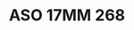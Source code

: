 ---
title: ASO 17MM 268
date: 
draft: false

# descripcion
description : Anillo de plata 925.

materials: Plata 983

color: 

dimensions: 17mm diámetro

code: 05-23-1657

type: "Anillos"

categories: []

price: $7.090,00

price_eftvo: $6.030,00

# Images
# first image will be shown in the product page
images:
  # - image: "images/path_to_image"
  # La ubicacion de las imagenes es imagenes/Anillos/Anillos.Solo Plata/05-23-1657-aso-17mm-268
  - image: "./images/anillos/solo_plata/05-23-1657-aso-17mm-268.jpg"
---